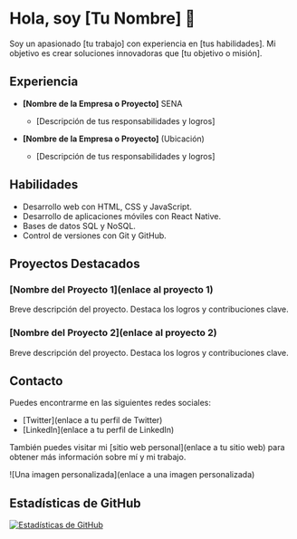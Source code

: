 # Hola, soy [Tu Nombre] 👋

Soy un apasionado [tu trabajo] con experiencia en [tus habilidades]. Mi objetivo es crear soluciones innovadoras que [tu objetivo o misión].

## Experiencia

- **[Nombre de la Empresa o Proyecto]** SENA
  - [Descripción de tus responsabilidades y logros]

- **[Nombre de la Empresa o Proyecto]** (Ubicación)
  - [Descripción de tus responsabilidades y logros]

## Habilidades

- Desarrollo web con HTML, CSS y JavaScript.
- Desarrollo de aplicaciones móviles con React Native.
- Bases de datos SQL y NoSQL.
- Control de versiones con Git y GitHub.

## Proyectos Destacados

### [Nombre del Proyecto 1](enlace al proyecto 1)
Breve descripción del proyecto. Destaca los logros y contribuciones clave.

### [Nombre del Proyecto 2](enlace al proyecto 2)
Breve descripción del proyecto. Destaca los logros y contribuciones clave.

## Contacto

Puedes encontrarme en las siguientes redes sociales:

- [Twitter](enlace a tu perfil de Twitter)
- [LinkedIn](enlace a tu perfil de LinkedIn)

También puedes visitar mi [sitio web personal](enlace a tu sitio web) para obtener más información sobre mí y mi trabajo.

![Una imagen personalizada](enlace a una imagen personalizada)

## Estadísticas de GitHub

[![Estadísticas de GitHub](https://github-readme-stats.vercel.app/api?username=tu-usuario&show_icons=true&count_private=true)](https://github.com/tu-usuario)

